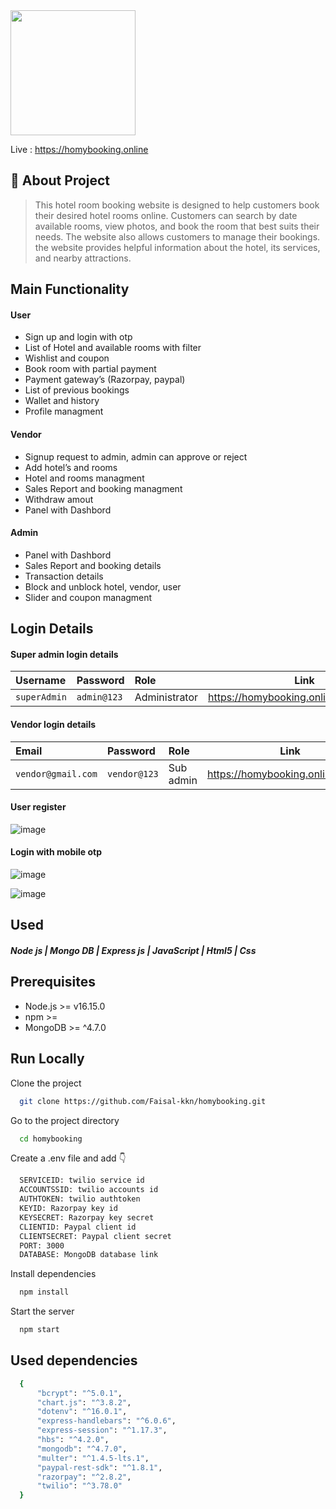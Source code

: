 <img src="https://homybooking.online/images/main-logo.png" width="200px" />

Live : <a href="https://homybooking.online/" target="blank">https://homybooking.online</a>


## 🚀 About Project
> This hotel room booking website is designed to help customers book their desired hotel rooms online. Customers can search by date available rooms, view photos, and book the room that best suits their needs. The website also allows customers to manage their bookings. the website provides helpful information about the hotel, its services, and nearby attractions.

## Main Functionality

#### User
  - Sign up and login with otp
  - List of Hotel and available rooms with filter
  - Wishlist and coupon
  - Book room with partial payment
  - Payment gateway’s (Razorpay, paypal)
  - List of previous bookings
  - Wallet and history
  - Profile managment
  
  
#### Vendor
  - Signup request to admin, admin can approve or reject
  - Add hotel’s and rooms
  - Hotel and rooms managment
  - Sales Report and booking managment
  - Withdraw amout
  - Panel with Dashbord
  

#### Admin
  - Panel with Dashbord
  - Sales Report and booking details
  - Transaction details
  - Block and unblock hotel, vendor, user
  - Slider and coupon managment



## Login Details

#### Super admin login details

| Username     | Password    | Role          | Link                                   |
| :----------- | :---------- | :------------ | -------------------------------------- |
| `superAdmin` | `admin@123` | Administrator | https://homybooking.online/super_admin |


#### Vendor login details

| Email              | Password     | Role       | Link                              |
| :----------------- | :----------  | :--------  | --------------------------------- |
| `vendor@gmail.com` | `vendor@123` | Sub admin | https://homybooking.online/vendor  |


#### User register
![image](https://user-images.githubusercontent.com/95907424/208875830-1ca97baf-b9a3-4eeb-a693-b3c58a43244d.png)

#### Login with mobile otp
![image](https://user-images.githubusercontent.com/95907424/208876026-4b6c6be4-a45c-4195-acfe-1c6d4db0a872.png)

![image](https://user-images.githubusercontent.com/95907424/208876132-f6252486-0c44-434e-a939-530353bd3d83.png)


## Used 

#### *Node js  |  Mongo DB  |  Express js  |  JavaScript  |  Html5  |  Css*


## Prerequisites

* Node.js >= v16.15.0
* npm >= 
* MongoDB >= ^4.7.0


## Run Locally

Clone the project

```bash
  git clone https://github.com/Faisal-kkn/homybooking.git
```

Go to the project directory

```bash
  cd homybooking
```


Create a .env file and add 👇

```bash
  SERVICEID: twilio service id
  ACCOUNTSSID: twilio accounts id
  AUTHTOKEN: twilio authtoken
  KEYID: Razorpay key id
  KEYSECRET: Razorpay key secret
  CLIENTID: Paypal client id
  CLIENTSECRET: Paypal client secret
  PORT: 3000
  DATABASE: MongoDB database link

```

Install dependencies

```bash
  npm install
```

Start the server

```bash
  npm start
```

## Used dependencies

```bash
  {
      "bcrypt": "^5.0.1",
      "chart.js": "^3.8.2",
      "dotenv": "^16.0.1",
      "express-handlebars": "^6.0.6",
      "express-session": "^1.17.3",
      "hbs": "^4.2.0",
      "mongodb": "^4.7.0",
      "multer": "^1.4.5-lts.1",
      "paypal-rest-sdk": "^1.8.1",
      "razorpay": "^2.8.2",
      "twilio": "^3.78.0"
  }
```
